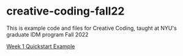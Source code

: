 # creative-coding-fall22

This is example code and files for Creative Coding, taught at NYU's graduate IDM program Fall 2022

[Week 1 Quickstart Example](andrewcotter.io/creative-coding-fall22/week01/p5-start/)
